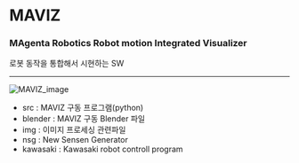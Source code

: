 # MAVIZ

### MAgenta Robotics Robot motion Integrated Visualizer
로봇 동작을 통합해서 시현하는 SW
* * *

![MAVIZ_image](https://user-images.githubusercontent.com/63433646/142351361-ba60160e-644f-4332-91b8-37c3da2236c4.png)

* src : MAVIZ 구동 프로그램(python)
* blender : MAVIZ 구동 Blender 파일
* img : 이미지 프로세싱 관련파일
* nsg : New Sensen Generator
* kawasaki : Kawasaki robot controll program